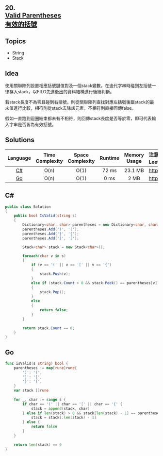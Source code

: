 ## **20.<br/>[Valid Parentheses](https://leetcode.com/problems/valid-parentheses/)<br/>[有效的括號](https://leetcode-cn.com/problems/valid-parentheses/)**

## **Topics**
* String
* Stack

## **Idea**
使用關聯陣列設置相應括號鍵值對及一個stack變數，在迭代字串時碰到左括號一律存入stack，以FILO先進後出的資料結構進行後續判斷。

若stack長度不為零且碰到右括號，則從關聯陣列查找對應左括號後跟stack的最末值進行比較，相符則從stack去除該元素，不相符則直接回傳false。

假如一直跑到迴圈結束都未有不相符，則回傳stack長度是否等於零，即可代表輸入字串是否皆為有效括號。

## **Solutions**
| Language | Time Complexity | Space Complexity | Runtime | Memory Usage | 注意：Runtime和Memory Usage的數值皆來自LeetCode提供的效能測試，僅供參考。 |
| :--: | :--: | :--: | :--: | :--: | :-- |
| [C#](https://github.com/cashviar/leetcode/blob/main/problems/algorithms/20_valid-parentheses.md#c) | O(n) | O(1) | 72 ms | 23.1 MB | https://leetcode.com/submissions/detail/473401073/ |
| [Go](https://github.com/cashviar/leetcode/blob/main/problems/algorithms/20_valid-parentheses.md#go) | O(n) | O(1) | 0 ms | 2 MB | https://leetcode.com/submissions/detail/450652287/ |

## C#
```csharp
public class Solution 
{
    public bool IsValid(string s) 
    {
        Dictionary<char, char> parentheses = new Dictionary<char, char>();
        parentheses.Add(')', '(');
        parentheses.Add('}', '{');
        parentheses.Add(']', '[');

        Stack<char> stack = new Stack<char>();

        foreach(char v in s)
        {
            if (v == '(' || v == '[' || v == '{')
            {
                stack.Push(v);
            }
            else if (stack.Count > 0 && stack.Peek() == parentheses[v])
            {
                stack.Pop();
            }
            else 
            {
                return false;
            }
        }
        
        return stack.Count == 0;
    }
}
```

## Go
```Go
func isValid(s string) bool {
    parentheses := map[rune]rune{
        ')': '(', 
        ']': '[', 
        '}': '{',
    }
    var stack []rune
    
    for _, char := range s {
        if char == '(' || char == '[' || char == '{' {
            stack = append(stack, char)
        } else if len(stack) > 0 && stack[len(stack) - 1] == parentheses[char] {
            stack = stack[:len(stack) - 1]
        } else {
            return false
        }
    }
    
    return len(stack) == 0
}
```